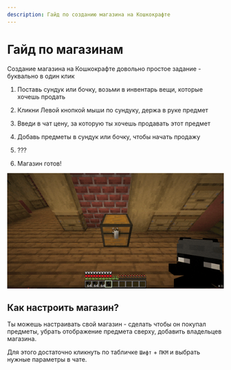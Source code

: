 ```yaml
---
description: Гайд по созданию магазина на Кошкокрафте
---
```


# Гайд по магазинам

Создание магазина на Кошкокрафте довольно простое задание - буквально в один клик

1. Поставь сундук или бочку, возьми в инвентарь вещи, которые хочешь продать

2. Кликни Левой кнопкой мыши по сундуку, держа в руке предмет

3. Введи в чат цену, за которую ты хочешь продавать этот предмет

4. Добавь предметы в сундук или бочку, чтобы начать продажу

5. ???

6. Магазин готов!

![Создание магазина](../../assets/guides/shop_create/shop_create.gif)

## Как настроить магазин?

Ты можешь настраивать свой магазин - сделать чтобы он покупал предметы, убрать отображение предмета сверху, добавить владельцев магазина.

Для этого достаточно кликнуть по табличке `Шифт` + `ПКМ` и выбрать нужные параметры в чате.